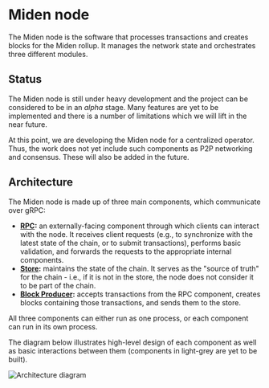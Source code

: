 # Miden node
The Miden node is the software that processes transactions and creates blocks for the Miden rollup. It manages the network state and orchestrates three different modules.

## Status
The Miden node is still under heavy development and the project can be considered to be in an *alpha* stage. Many features are yet to be implemented and there is a number of limitations which we will lift in the near future.

At this point, we are developing the Miden node for a centralized operator. Thus, the work does not yet include such components as P2P networking and consensus. These will also be added in the future.

## Architecture
The Miden node is made up of three main components, which communicate over gRPC:
- **[RPC](../miden-node/miden-node-rpc.md):** an externally-facing component through which clients can interact with the node. It receives client requests (e.g., to synchronize with the latest state of the chain, or to submit transactions), performs basic validation, and forwards the requests to the appropriate internal components.
- **[Store](../miden-node/miden-node-store.md):** maintains the state of the chain. It serves as the "source of truth" for the chain - i.e., if it is not in the store, the node does not consider it to be part of the chain.
- **[Block Producer](../miden-node/miden-node-block-producer.md):** accepts transactions from the RPC component, creates blocks containing those transactions, and sends them to the store.

All three components can either run as one process, or each component can run in its own process.

The diagram below illustrates high-level design of each component as well as basic interactions between them (components in light-grey are yet to be built).

![Architecture diagram](../img/network/Miden_node.png)
